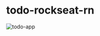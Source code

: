 # todo-rockseat-rn

![todo-app](https://user-images.githubusercontent.com/77203902/205217430-e0e9615c-a18b-4b81-a905-cec214096466.gif)
